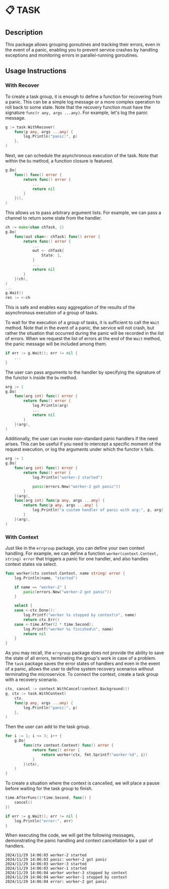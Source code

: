 # 📋 TASK

## Description

This package allows grouping goroutines and tracking their
errors, even in the event of a panic, enabling you to
prevent service crashes by handling exceptions and
monitoring errors in parallel-running goroutines.

## Usage Instructions

### With Recover

To create a task group, it is enough to define a function
for recovering from a panic. This can be a simple log
message or a more complex operation to roll back to some
state. Note that the recovery function must have the
signature `func(r any, args ...any)`. For example, let's log the
panic message.

```go
g := task.WithRecover(
	func(p any, args ...any) {
		log.Println("panic:", p)
	},
)
```

Next, we can schedule the asynchronous execution of the
task. Note that within the `Do` method, a function closure
is featured.

```go
g.Do(
	func() func() error {
		return func() error {
			...
			return nil
		}
	}(),
)
```

This allows us to pass arbitrary argument lists. For
example, we can pass a channel to return some state
from the handler.

```go
ch := make(chan chTask, 1)
g.Do(
	func(out chan<- chTask) func() error {
		return func() error {
			...
			out <- chTask{
				State: 1,
			}
			...
			return nil
		}
	}(ch),
)
...
g.Wait()
res := <-ch
```

This is safe and enables easy aggregation of the results of
the asynchronous execution of a group of tasks.

To wait for the execution of a group of tasks, it is
sufficient to call the `Wait` method. Note that in the event
of a panic, the service will not crash, but rather the
situation that occurred during the panic will be recorded in
the list of errors. When we request the list of errors at
the end of the `Wait` method, the panic message will be
included among them.

```go
if err := g.Wait(); err != nil {
	...
}
```

The user can pass arguments to the handler by specifying the
signature of the functor `h` inside the `Do` method.

```go
arg := 1
g.Do(
	func(arg int) func() error {
		return func() error {
			log.Println(arg)
			...
			return nil
		}
	}(arg),
)
```

Additionally, the user can invoke non-standard panic
handlers if the need arises. This can be useful if you need
to intercept a specific moment of the request execution, or
log the arguments under which the functor `h` fails.

```go
arg := 1
g.Do(
	func(arg int) func() error {
		return func() error {
			log.Println("worker-2 started")

			panic(errors.New("worker-2 got panic"))
		}
	}(arg),
	func(arg int) func(p any, args ...any) {
		return func(p any, args ...any) {
			log.Println("a custom handler of panic with arg:", p, arg)
		}
	}(arg),
)
```

### With Context

Just like in the `errgroup` package, you can define your own
context handling. For example, we can define a function
`worker(context.Context, string) error` that triggers a
panic for one handler, and also handles context states
via select.

```go
func worker(ctx context.Context, name string) error {
	log.Println(name, "started")

	if name == "worker-2" {
		panic(errors.New("worker-2 got panic"))
	}

	select {
	case <-ctx.Done():
		log.Printf("worker %s stopped by context\n", name)
		return ctx.Err()
	case <-time.After(2 * time.Second):
		log.Printf("worker %s finished\n", name)
		return nil
	}
}
```

As you may recall, the `errgroup` package does not provide
the ability to save the state of all errors, terminating the
group's work in case of a problem. The `task` package saves
the error states of handlers and even in the event of a
panic, allows the user to define system recovery scenarios
without terminating the microservice. To connect the
context, create a task group with a recovery scenario.

```go
ctx, cancel := context.WithCancel(context.Background())
g, ctx := task.WithContext(
	ctx,
	func(p any, args ...any) {
		log.Println("panic:", p)
	},
)
```

Then the user can add to the task group.

```go
for i := 1; i <= 3; i++ {
	g.Do(
		func(ctx context.Context) func() error {
			return func() error {
				return worker(ctx, fmt.Sprintf("worker-%d", i))
			}
		}(ctx),
	)
}
```

To create a situation where the context is cancelled, we
will place a pause before waiting for the task group to
finish.

```go
time.AfterFunc(1*time.Second, func() {
	cancel()
})

if err := g.Wait(); err != nil {
	log.Println("error:", err)
}
```

When executing the code, we will get the following messages,
demonstrating the panic handling and context cancellation
for a pair of handlers.

```
2024/11/29 14:06:03 worker-2 started
2024/11/29 14:06:03 panic: worker-2 got panic
2024/11/29 14:06:03 worker-3 started
2024/11/29 14:06:03 worker-1 started
2024/11/29 14:06:04 worker worker-3 stopped by context
2024/11/29 14:06:04 worker worker-1 stopped by context
2024/11/29 14:06:04 error: worker-2 got panic
```
